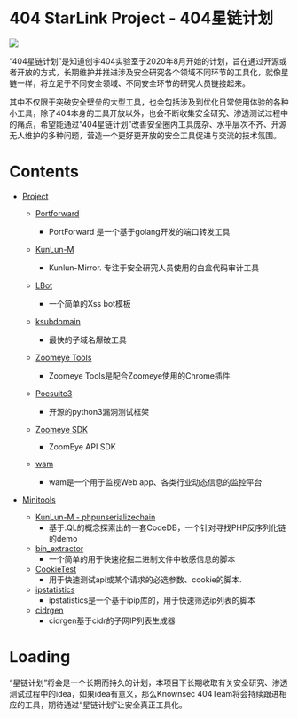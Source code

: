 # 404 StarLink Project - 404星链计划

![](./logo.png)

“404星链计划”是知道创宇404实验室于2020年8月开始的计划，旨在通过开源或者开放的方式，长期维护并推进涉及安全研究各个领域不同环节的工具化，就像星链一样，将立足于不同安全领域、不同安全环节的研究人员链接起来。

其中不仅限于突破安全壁垒的大型工具，也会包括涉及到优化日常使用体验的各种小工具，除了404本身的工具开放以外，也会不断收集安全研究、渗透测试过程中的痛点，希望能通过“404星链计划”改善安全圈内工具庞杂、水平层次不齐、开源无人维护的多种问题，营造一个更好更开放的安全工具促进与交流的技术氛围。

# Contents

* [Project](#project)
  
  * [Portforward](https://github.com/knownsec/404StarLink-Project/blob/master/TOOLS_README_zh.md#portforward)
    * PortForward 是一个基于golang开发的端口转发工具
  
  * [KunLun-M](https://github.com/knownsec/404StarLink-Project/blob/master/TOOLS_README.md#kunlun-m)
    * Kunlun-Mirror. 专注于安全研究人员使用的白盒代码审计工具
  * [LBot](https://github.com/knownsec/404StarLink-Project/blob/master/TOOLS_README.md#lbot)
    * 一个简单的Xss bot模板
  * [ksubdomain](https://github.com/knownsec/404StarLink-Project/blob/master/TOOLS_README_zh.md#ksubdomain) 
    *	最快的子域名爆破工具
  * [Zoomeye Tools](https://github.com/knownsec/404StarLink-Project/blob/master/TOOLS_README_zh.md#zoomeye-tools)
    *	Zoomeye Tools是配合Zoomeye使用的Chrome插件
  * [Pocsuite3](https://github.com/knownsec/404StarLink-Project/blob/master/TOOLS_README_zh.md#pocsuite3)
    *	开源的python3漏洞测试框架
  * [Zoomeye SDK](https://github.com/knownsec/404StarLink-Project/blob/master/TOOLS_README_zh.md#zoomeye-sdk)
    *	ZoomEye API SDK
  * [wam](https://github.com/knownsec/404StarLink-Project/blob/master/TOOLS_README_zh.md#wam)
    *	wam是一个用于监视Web app、各类行业动态信息的监控平台
  
* [Minitools](#minitools)
  
  * [KunLun-M - phpunserializechain](https://github.com/knownsec/404StarLink-Project/blob/master/TOOLS_README_zh.md#kunlun-m---phpunserializechain)
    * 基于.QL的概念探索出的一套CodeDB，一个针对寻找PHP反序列化链的demo
  * [bin_extractor](https://github.com/knownsec/404StarLink-Project/blob/master/TOOLS_README.md#bin_extractor)
    * 一个简单的用于快速挖掘二进制文件中敏感信息的脚本
   * [CookieTest](https://github.com/knownsec/404StarLink-Project/blob/master/TOOLS_README.md#cookietest)
      * 用于快速测试api或某个请求的必选参数、cookie的脚本.
  * [ipstatistics](https://github.com/knownsec/404StarLink-Project/blob/master/TOOLS_README_zh.md#ipstatistics)
    * ipstatistics是一个基于ipip库的，用于快速筛选ip列表的脚本
  * [cidrgen](https://github.com/knownsec/404StarLink-Project/blob/master/TOOLS_README_zh.md#cidrgen)
    * cidrgen基于cidr的子网IP列表生成器



# Loading

“星链计划”将会是一个长期而持久的计划，本项目下长期收取有关安全研究、渗透测试过程中的idea，如果idea有意义，那么Knownsec 404Team将会持续跟进相应的工具，期待通过“星链计划”让安全真正工具化。